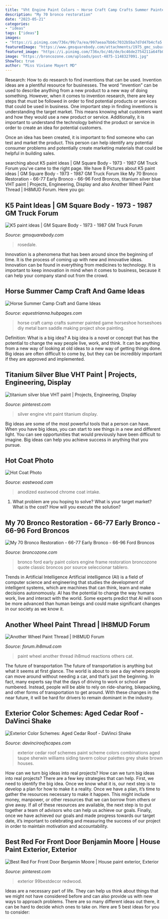 ```yaml
---
title: "Vht Engine Paint Colors ~ Horse Craft Camp Crafts Summer Painted Game Horseshoe Horseshoes Diy Metal Barn Saddle Making Project Shoe Painting"
description: "My 70 bronco restoration"
date: "2023-05-21"
categories:
- "ideas"
tags: ["ideas"]
images:
- "https://i.pinimg.com/736x/99/7a/ea/997aeaa7bb6c7032b5ba7d7d47b4cfa5.jpg"
featuredImage: "https://www.gmsquarebody.com/attachments/1975_gmc_suburban_01_04-jpg.131482/"
featured_image: "https://i.pinimg.com/736x/bc/46/de/bc46de2754211a64fb09a22454312749--engine.jpg"
image: "https://broncozone.com/uploads/post-4875-1148327091.jpg"
ShowToc: true
author: "Miss Viviane Mayert MD"
---
```



Research: How to do research to find inventions that can be used.
Invention ideas are a plentiful resource for businesses. The word “invention” can be used to describe anything from a new product to a new way of doing something. However, when it comes to invention research, there are key steps that must be followed in order to find potential products or services that could be used in business. 
One important step in finding inventions is understanding the target market. This means knowing what customers want and how they would use a new product or service. Additionally, it is important to understand the technology behind the product or service in order to create an idea for potential customers. 

Once an idea has been created, it is important to find someone who can test and market the product. This person can help identify any potential consumer problems and potentially create marketing materials that could be helpful in building sales.

	

		
searching about K5 paint ideas | GM Square Body - 1973 - 1987 GM Truck Forum you've came to the right page. We have 8 Pictures about K5 paint ideas | GM Square Body - 1973 - 1987 GM Truck Forum like My 70 Bronco Restoration - 66-77 Early Bronco - 66-96 Ford Broncos, titanium silver blue VHT paint | Projects, Engineering, Display and also Another Wheel Paint Thread | IH8MUD Forum. Here you go:
		
    
## K5 Paint Ideas | GM Square Body - 1973 - 1987 GM Truck Forum

<img loading=lazy src="https://www.gmsquarebody.com/attachments/1975_gmc_suburban_01_04-jpg.131482/" onerror="this.onerror=null;this.src='https://tse1.mm.bing.net/th?id=OIP.STWZHoa5vDFZ1-DZL-HKlwHaEK&amp;pid=15.1';" alt="K5 paint ideas | GM Square Body - 1973 - 1987 GM Truck Forum">

_Source: gmsquarebody.com_

>rosedale. 

	

Innovation is a phenomena that has been around since the beginning of time. It is the process of coming up with new and innovative ideas. Innovation can be found in everything from medicines to technology. It is important to keep innovation in mind when it comes to business, because it can help your company stand out from the crowd.

    
## Horse Summer Camp Craft And Game Ideas

<img loading=lazy src="http://usercontent1.hubimg.com/8640268_f260.jpg" onerror="this.onerror=null;this.src='https://tse1.mm.bing.net/th?id=OIP.o33yTAd0n5QHFzEtSvMUmwHaLH&amp;pid=15.1';" alt="Horse Summer Camp Craft and Game Ideas">

_Source: equestrianna.hubpages.com_

>horse craft camp crafts summer painted game horseshoe horseshoes diy metal barn saddle making project shoe painting. 

	

Definition: What is a big idea?
A big idea is a novel or concept that has the potential to change the way people live, work, and think. It can be anything from a new way of looking at old ideas to a new way of getting things done. Big ideas are often difficult to come by, but they can be incredibly important if they are approved and implemented.

    
## Titanium Silver Blue VHT Paint | Projects, Engineering, Display

<img loading=lazy src="https://i.pinimg.com/736x/bc/46/de/bc46de2754211a64fb09a22454312749--engine.jpg" onerror="this.onerror=null;this.src='https://tse1.mm.bing.net/th?id=OIP.6p6yevwiWxB6mheOdMOJNAHaFj&amp;pid=15.1';" alt="titanium silver blue VHT paint | Projects, Engineering, Display">

_Source: pinterest.com_

>silver engine vht paint titanium display. 

	

Big ideas are some of the most powerful tools that a person can have. When you have big ideas, you can start to see things in a new and different light. You can see opportunities that would previously have been difficult to imagine. Big ideas can help you achieve success in anything that you pursue.

    
## Hot Coat Photo

<img loading=lazy src="https://www.eastwood.com/images/email_images/ST_anodizedred.gif" onerror="this.onerror=null;this.src='https://tse2.mm.bing.net/th?id=OIP.R2wqLEvUNZikGG0QOMRzJgHaFj&amp;pid=15.1';" alt="Hot Coat Photo">

_Source: eastwood.com_

>anodized eastwood chrome coat intake. 

	

1. What problem are you hoping to solve? What is your target market? What is the cost? How will you execute the solution?

    
## My 70 Bronco Restoration - 66-77 Early Bronco - 66-96 Ford Broncos

<img loading=lazy src="https://broncozone.com/uploads/post-4875-1148327091.jpg" onerror="this.onerror=null;this.src='https://tse3.mm.bing.net/th?id=OIP.Gn388rNh9Sbt8B2obFOangHaFj&amp;pid=15.1';" alt="My 70 Bronco Restoration - 66-77 Early Bronco - 66-96 Ford Broncos">

_Source: broncozone.com_

>bronco ford early paint colors engine frame restoration broncozone quote classic broncos por source seleccionar tablero. 

	

Trends in Artificial Intelligence
Artificial intelligence (AI) is a field of computer science and engineering that studies the development of intelligent systems, which are machines that can think, learn and make decisions autonomously. AI has the potential to change the way humans work, live and interact with the world. Some experts predict that AI will soon be more advanced than human beings and could make significant changes in our society as we know it.

    
## Another Wheel Paint Thread | IH8MUD Forum

<img loading=lazy src="https://forum.ih8mud.com/attachments/20150202_182644-jpg.1026466/" onerror="this.onerror=null;this.src='https://tse3.mm.bing.net/th?id=OIP.JYQ8K4xMEPDOdNZvKJjPxAHaNK&amp;pid=15.1';" alt="Another Wheel Paint Thread | IH8MUD Forum">

_Source: forum.ih8mud.com_

>paint wheel another thread ih8mud reactions others cat. 

	

The future of transportation
The future of transportation is anything but what it seems at first glance. The world is about to see a day where people can move around without needing a car, and that’s just the beginning. In fact, many experts say that the days of driving to work or school are numbered. Instead, people will be able to rely on ride-sharing, bikepacking, and other forms of transportation to get around. With these changes in the near future, it will be hard for drivers to remain dominant in the industry.

    
## Exterior Color Schemes: Aged Cedar Roof - DaVinci Shake

<img loading=lazy src="https://www.davinciroofscapes.com/wp-content/uploads/2018/03/AgedCedar1.jpg" onerror="this.onerror=null;this.src='https://tse1.mm.bing.net/th?id=OIP.oTfXjfI9lJKcfsmhSJo3KwHaHa&amp;pid=15.1';" alt="Exterior Color Schemes: Aged Cedar Roof - DaVinci Shake">

_Source: davinciroofscapes.com_

>exterior cedar roof schemes paint scheme colors combinations aged taupe sherwin williams siding tavern colour palettes grey shake brown houses. 

	

How can we turn big ideas into real projects?
How can we turn big ideas into real projects? There are a few key strategies that can help. First, we need to identify the big idea. Once we know what it is, our next step is to develop a plan for how to make it a reality. Once we have a plan, it’s time to gather the resources necessary to make it happen. This might include money, manpower, or other resources that we can borrow from others or give away. If all of these resources are available, the next step is to put together a team of advisors who can help us achieve our goals. Finally, once we have achieved our goals and made progress towards our target date, it’s important to celebrating and measuring the success of our project in order to maintain motivation and accountability.

    
## Best Red For Front Door Benjamin Moore | House Paint Exterior, Exterior

<img loading=lazy src="https://i.pinimg.com/736x/99/7a/ea/997aeaa7bb6c7032b5ba7d7d47b4cfa5.jpg" onerror="this.onerror=null;this.src='https://tse2.mm.bing.net/th?id=OIP.Jpz0Zs-V4LnTAE8OMeLUswHaKI&amp;pid=15.1';" alt="Best Red For Front Door Benjamin Moore | House paint exterior, Exterior">

_Source: pinterest.com_

>exterior 99bestdecor redwood. 

	

Ideas are a necessary part of life. They can help us think about things that we might not have considered before and can also provide us with new ways to approach problems. There are so many different ideas out there, it can be hard to decide which ones to take on. Here are 5 best ideas for you to consider: 

